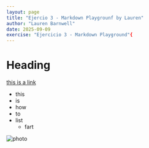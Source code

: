 ```yaml
---
layout: page
title: "Ejercio 3 - Markdown Playgrounf by Lauren"
author: "Lauren Barnwell"
date: 2025-09-09
exercise: "Ejercicio 3 - Markdown Playground"{
---
```


# Heading

[this is a link](https://docs.google.com/spreadsheets/d/1umgD4Pp-t0WndBGQ4xmeVaVdvsxtYJnZTHrocTJYtWo/edit?gid=0#gid=0)



- this
- is
- how
- to
- list
  - fart  

![photo](https://encrypted-tbn0.gstatic.com/images?q=tbn:ANd9GcRoDim25Sj5loXJbpYM0NKMZI2geNtFbDme5A&s)
